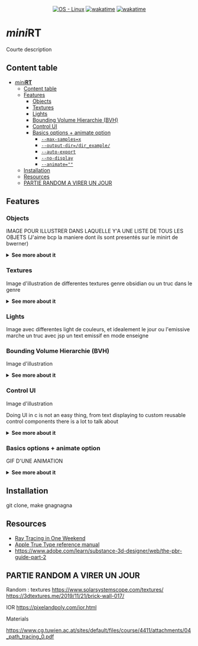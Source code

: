 
<p align='center'>
   	<a href="https://www.linux.org/">
      	<img src="https://img.shields.io/badge/OS-Linux-blue?logo=linux&logoColor=white"
            alt="OS - Linux"></a>
   	<a href="https://wakatime.com/badge/user/7d36b55a-b5ff-46c4-b7fd-57604568d382/project/2be7688e-8980-4f81-b3b5-0d735d78b506">
		<img src="https://wakatime.com/badge/user/7d36b55a-b5ff-46c4-b7fd-57604568d382/project/2be7688e-8980-4f81-b3b5-0d735d78b506.svg"
			alt="wakatime"></a>
	<a href="https://wakatime.com/badge/user/2cf422fc-7a8c-481e-9a55-c4b5a1e914c2/project/e05ba099-dace-459e-9e7f-91951edb42a6">
      	<img src="https://wakatime.com/badge/user/2cf422fc-7a8c-481e-9a55-c4b5a1e914c2/project/e05ba099-dace-459e-9e7f-91951edb42a6.svg"
            alt="wakatime"></a>
</p>



# *mini***RT**

Courte description

## Content table
- [*mini***RT**](#minirt)
	- [Content table](#content-table)
	- [Features](#features)
		- [Objects](#objects)
		- [Textures](#textures)
		- [Lights](#lights)
		- [Bounding Volume Hierarchie (BVH)](#bounding-volume-hierarchie-bvh)
		- [Control UI](#control-ui)
		- [Basics options + animate option](#basics-options--animate-option)
			- [`--max-samples=x`](#--max-samplesx)
			- [`--output-dir=/dir_example/`](#--output-dirdir_example)
			- [`--auto-export`](#--auto-export)
			- [`--no-display`](#--no-display)
			- [`--animate=""`](#--animate)
	- [Installation](#installation)
	- [Resources](#resources)
	- [PARTIE RANDOM A VIRER UN JOUR](#partie-random-a-virer-un-jour)


## Features

### Objects

IMAGE POUR ILLUSTRER DANS LAQUELLE Y'A UNE LISTE DE TOUS LES OBJETS (J'aime bcp la maniere dont ils sont presentés sur le minirt de bwerner)

<details>
	<summary><strong>See more about it</strong></summary>
	<br>

Our minirt implements mulitples elementals objects :
- Sphere
- Planes
- Cylinder
- Cone
- Hyperboloid

In addition of these objects you can add .obj objects to describe much more complex objects

</details>

### Textures

Image d'illustration de differentes textures genre obsidian ou un truc dans le genre

<details>
	<summary><strong>See more about it</strong></summary>
	<br>

In order to add realism to your scenes you can add multiple layer of textures :
- Color texture
- Metallic map
- Roughness map
- Ambiant occlusion map
- Normal & bump map

*Maybe added later* :
- transmission map
- emission strength map
- emission color map

You can import your textures in bmp format (*maybe png later*)

*Maybe later to* :
- Local checkerboard texture (prends en parametre 2 couleurs, un "nombre de repetitions"/scale)
- Global checkerboard texture (same mais pour faire une solid texture)
- Text texture (ce serait un truc tu passe 2 color (fond et text), un string, et le path vers un ttf et ca te gen une texture avec ca)


</details>

### Lights

Image avec differentes light de couleurs, et idealement le jour ou l'emissive marche un truc avec jsp un text emissif en mode enseigne


### Bounding Volume Hierarchie (BVH)

Image d'illustration

<details>
	<summary><strong>See more about it</strong></summary>
	<br>

More information
Mathis tu gere ce truc x)

</details>

### Control UI

Image d'illustration

Doing UI in c is not an easy thing, from text displaying to custom reusable control components there is a lot to talk about

<details>
	<summary><strong>See more about it</strong></summary>
	<br>

Explication ttf
Description des différents composants et utilisation de l'ui


</details>

### Basics options + animate option

GIF D'UNE ANIMATION

<details>
	<summary><strong>See more about it</strong></summary>
	<br>

Differents options are available in our miniRT, basics ones and more complex ones.

#### `--max-samples=x`

Sets the maximum number of samples for a render.

#### `--output-dir=/dir_example/`

Specifies the output directory where rendered images are saved, to avoid cluttering the home directory.

#### `--auto-export`

Automatically exports the current frame once the maximum number of samples is reached.

#### `--no-display`

Disables the image preview and replaces it with a minimal UI displaying useful information such as average time per sample and estimated time remaining.

#### `--animate=""`

Defines an animation for the scene and generates all frames accordingly.

---

> How to Create an Animation

To create an animation, start by setting the `--animate` flag:

```bash
--animate=""
```

Then specify the parameters:

**1. Select the Object to Animate**

You must first indicate which object to animate:

* `C:` → animates the **camera**
* `sp:` → animates the **first sphere** in the scene
* `co.3:` → animates the **fourth cone** (index starts at 0)

**2. Define the Trajectory**

You must provide at least two points with frame indices to define the animation path.

Example:

```
C:x1,y1,z1,0 x2,y2,z2,60
```

In this example, the camera will move from `(x1,y1,z1)` at frame 0 to `(x2,y2,z2)` at frame 60. Intermediate frames are linearly interpolated (lerped) between the two positions.

You can also define more complex paths:

```
C:x1,y1,z1,0 x2,y2,z2,60 x3,y3,z3,120
```

Here, the camera moves from point 1 to point 2 in 60 frames, then from point 2 to point 3 in another 60 frames.

To create **Bezier curves**, insert control points (points **without** a frame index):

```
C:x1,y1,z1,0 x2,y2,z2 x3,y3,z3,120
```

In this example, `x2,y2,z2` is a control point, creating a Bezier curve between the start and end points.

You can define **as many points and segments** as you like.

**3. Define Orientation (Optional)**

You can also specify the orientation (rotation) of the object over time:

```
C:x1,y1,z1,0 x2,y2,z2 x3,y3,z3,120|1,0,0,0 0,0,1,120
```

After the `|` symbol, orientation keyframes are defined in the format `x,y,z,frame`. Here, the camera will rotate from `(1,0,0)` at frame 0 to `(0,0,1)` at frame 120, interpolating between them. x,y,z form a unit vector wich is the direction where the object is oriented to

Like position, you can define multiple rotation keyframes.

---

**Important Notes**

* The `--animate` option works for any object (not just the camera).
* You can animate multiple objects in the same scene. For example: `C:animation_properties;sp:animation_properties` will animate the camera and a sphere
* For a proper animation rendering workflow, you **should use** both `--max-samples` and `--auto-export`.
  * Without `--auto-export`, each frame will be computed but **not** saved.
  * Without `--max-samples`, each frame will take 100 000 samples to be saved

</details>

## Installation

git clone, make gnagnagna

## Resources

- [Ray Tracing in One Weekend](https://raytracing.github.io/)
- [Apple True Type reference manual](https://developer.apple.com/fonts/TrueType-Reference-Manual/RM06/Chap6.html)
- https://www.adobe.com/learn/substance-3d-designer/web/the-pbr-guide-part-2




## PARTIE RANDOM A VIRER UN JOUR

Random : textures
https://www.solarsystemscope.com/textures/
https://3dtextures.me/2019/11/21/brick-wall-017/

IOR
https://pixelandpoly.com/ior.html


Materials

https://www.cg.tuwien.ac.at/sites/default/files/course/4411/attachments/04_path_tracing_0.pdf

